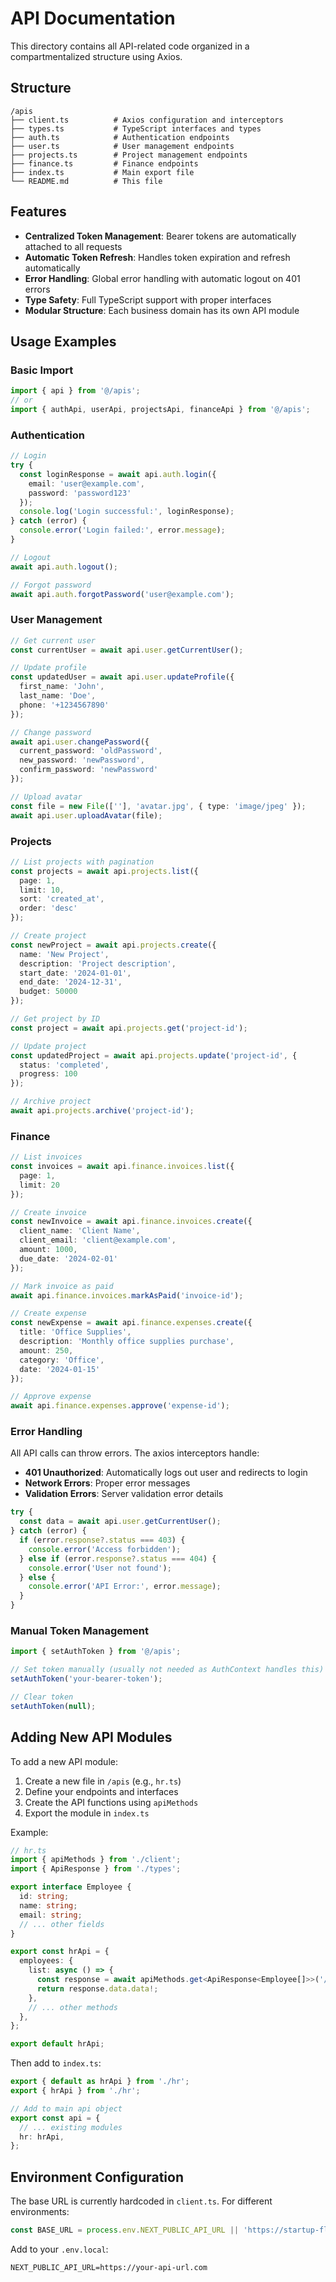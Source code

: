 # API Documentation

This directory contains all API-related code organized in a compartmentalized structure using Axios.

## Structure

```
/apis
├── client.ts          # Axios configuration and interceptors
├── types.ts           # TypeScript interfaces and types
├── auth.ts            # Authentication endpoints
├── user.ts            # User management endpoints
├── projects.ts        # Project management endpoints
├── finance.ts         # Finance endpoints
├── index.ts           # Main export file
└── README.md          # This file
```

## Features

- **Centralized Token Management**: Bearer tokens are automatically attached to all requests
- **Automatic Token Refresh**: Handles token expiration and refresh automatically
- **Error Handling**: Global error handling with automatic logout on 401 errors
- **Type Safety**: Full TypeScript support with proper interfaces
- **Modular Structure**: Each business domain has its own API module

## Usage Examples

### Basic Import

```typescript
import { api } from '@/apis';
// or
import { authApi, userApi, projectsApi, financeApi } from '@/apis';
```

### Authentication

```typescript
// Login
try {
  const loginResponse = await api.auth.login({
    email: 'user@example.com',
    password: 'password123'
  });
  console.log('Login successful:', loginResponse);
} catch (error) {
  console.error('Login failed:', error.message);
}

// Logout
await api.auth.logout();

// Forgot password
await api.auth.forgotPassword('user@example.com');
```

### User Management

```typescript
// Get current user
const currentUser = await api.user.getCurrentUser();

// Update profile
const updatedUser = await api.user.updateProfile({
  first_name: 'John',
  last_name: 'Doe',
  phone: '+1234567890'
});

// Change password
await api.user.changePassword({
  current_password: 'oldPassword',
  new_password: 'newPassword',
  confirm_password: 'newPassword'
});

// Upload avatar
const file = new File([''], 'avatar.jpg', { type: 'image/jpeg' });
await api.user.uploadAvatar(file);
```

### Projects

```typescript
// List projects with pagination
const projects = await api.projects.list({
  page: 1,
  limit: 10,
  sort: 'created_at',
  order: 'desc'
});

// Create project
const newProject = await api.projects.create({
  name: 'New Project',
  description: 'Project description',
  start_date: '2024-01-01',
  end_date: '2024-12-31',
  budget: 50000
});

// Get project by ID
const project = await api.projects.get('project-id');

// Update project
const updatedProject = await api.projects.update('project-id', {
  status: 'completed',
  progress: 100
});

// Archive project
await api.projects.archive('project-id');
```

### Finance

```typescript
// List invoices
const invoices = await api.finance.invoices.list({
  page: 1,
  limit: 20
});

// Create invoice
const newInvoice = await api.finance.invoices.create({
  client_name: 'Client Name',
  client_email: 'client@example.com',
  amount: 1000,
  due_date: '2024-02-01'
});

// Mark invoice as paid
await api.finance.invoices.markAsPaid('invoice-id');

// Create expense
const newExpense = await api.finance.expenses.create({
  title: 'Office Supplies',
  description: 'Monthly office supplies purchase',
  amount: 250,
  category: 'Office',
  date: '2024-01-15'
});

// Approve expense
await api.finance.expenses.approve('expense-id');
```

### Error Handling

All API calls can throw errors. The axios interceptors handle:

- **401 Unauthorized**: Automatically logs out user and redirects to login
- **Network Errors**: Proper error messages
- **Validation Errors**: Server validation error details

```typescript
try {
  const data = await api.user.getCurrentUser();
} catch (error) {
  if (error.response?.status === 403) {
    console.error('Access forbidden');
  } else if (error.response?.status === 404) {
    console.error('User not found');
  } else {
    console.error('API Error:', error.message);
  }
}
```

### Manual Token Management

```typescript
import { setAuthToken } from '@/apis';

// Set token manually (usually not needed as AuthContext handles this)
setAuthToken('your-bearer-token');

// Clear token
setAuthToken(null);
```

## Adding New API Modules

To add a new API module:

1. Create a new file in `/apis` (e.g., `hr.ts`)
2. Define your endpoints and interfaces
3. Create the API functions using `apiMethods`
4. Export the module in `index.ts`

Example:

```typescript
// hr.ts
import { apiMethods } from './client';
import { ApiResponse } from './types';

export interface Employee {
  id: string;
  name: string;
  email: string;
  // ... other fields
}

export const hrApi = {
  employees: {
    list: async () => {
      const response = await apiMethods.get<ApiResponse<Employee[]>>('/hr/employees');
      return response.data.data!;
    },
    // ... other methods
  },
};

export default hrApi;
```

Then add to `index.ts`:

```typescript
export { default as hrApi } from './hr';
export { hrApi } from './hr';

// Add to main api object
export const api = {
  // ... existing modules
  hr: hrApi,
};
```

## Environment Configuration

The base URL is currently hardcoded in `client.ts`. For different environments:

```typescript
const BASE_URL = process.env.NEXT_PUBLIC_API_URL || 'https://startup-flo-backend.onrender.com';
```

Add to your `.env.local`:

```
NEXT_PUBLIC_API_URL=https://your-api-url.com
``` 